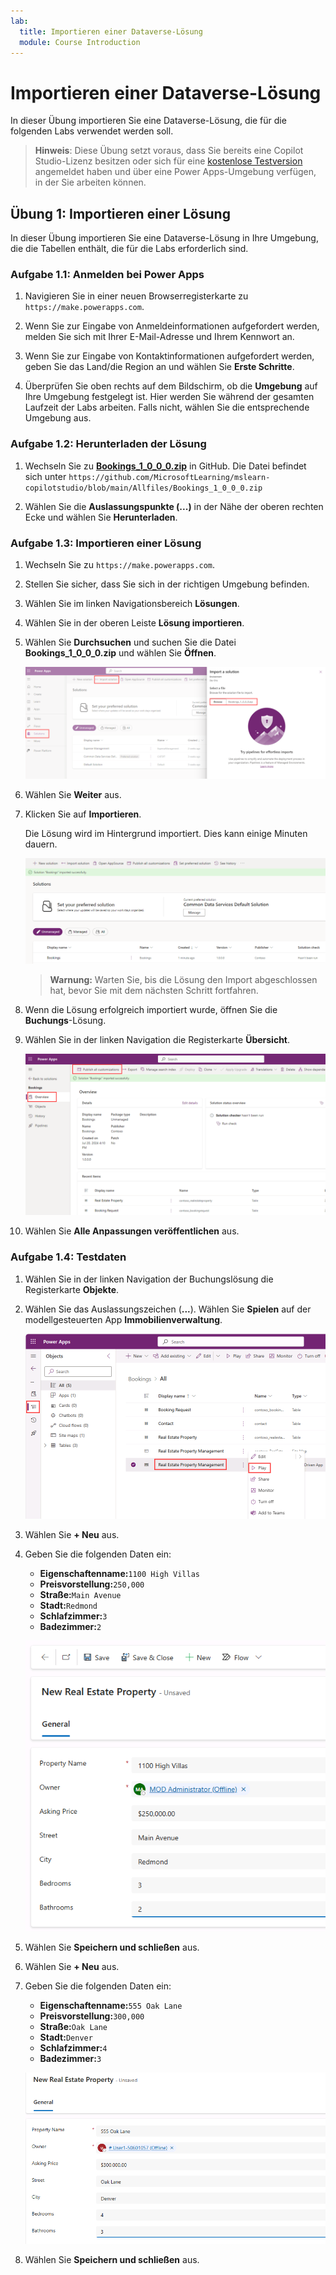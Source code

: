 ```yaml
---
lab:
  title: Importieren einer Dataverse-Lösung
  module: Course Introduction
---
```


# Importieren einer Dataverse-Lösung

In dieser Übung importieren Sie eine Dataverse-Lösung, die für die folgenden Labs verwendet werden soll.

> **Hinweis**: Diese Übung setzt voraus, dass Sie bereits eine Copilot Studio-Lizenz besitzen oder sich für eine [kostenlose Testversion](https://go.microsoft.com/fwlink/p/?linkid=2252605) angemeldet haben und über eine Power Apps-Umgebung verfügen, in der Sie arbeiten können.

## Übung 1: Importieren einer Lösung

In dieser Übung importieren Sie eine Dataverse-Lösung in Ihre Umgebung, die die Tabellen enthält, die für die Labs erforderlich sind.

### Aufgabe 1.1: Anmelden bei Power Apps

1. Navigieren Sie in einer neuen Browserregisterkarte zu `https://make.powerapps.com`.

1. Wenn Sie zur Eingabe von Anmeldeinformationen aufgefordert werden, melden Sie sich mit Ihrer E-Mail-Adresse und Ihrem Kennwort an.

1. Wenn Sie zur Eingabe von Kontaktinformationen aufgefordert werden, geben Sie das Land/die Region an und wählen Sie **Erste Schritte**.

1. Überprüfen Sie oben rechts auf dem Bildschirm, ob die **Umgebung** auf Ihre Umgebung festgelegt ist. Hier werden Sie während der gesamten Laufzeit der Labs arbeiten. Falls nicht, wählen Sie die entsprechende Umgebung aus.

### Aufgabe 1.2: Herunterladen der Lösung

1. Wechseln Sie zu [**Bookings_1_0_0_0.zip**](../../Allfiles/Bookings_1_0_0_0.zip) in GitHub. Die Datei befindet sich unter `https://github.com/MicrosoftLearning/mslearn-copilotstudio/blob/main/Allfiles/Bookings_1_0_0_0.zip`

1. Wählen Sie die **Auslassungspunkte (...)** in der Nähe der oberen rechten Ecke und wählen Sie **Herunterladen**.

### Aufgabe 1.3: Importieren einer Lösung

1. Wechseln Sie zu `https://make.powerapps.com`.

1. Stellen Sie sicher, dass Sie sich in der richtigen Umgebung befinden.

1. Wählen Sie im linken Navigationsbereich **Lösungen**.

1. Wählen Sie in der oberen Leiste **Lösung importieren**.

1. Wählen Sie **Durchsuchen** und suchen Sie die Datei **Bookings_1_0_0_0.zip** und wählen Sie **Öffnen**.

    ![Lösung zum Importieren.](../media/solution-to-import.png)

1. Wählen Sie **Weiter** aus.

1. Klicken Sie auf **Importieren**.

    Die Lösung wird im Hintergrund importiert. Dies kann einige Minuten dauern.

    ![Lösung importiert.](../media/solution-imported.png)

    > **Warnung:** Warten Sie, bis die Lösung den Import abgeschlossen hat, bevor Sie mit dem nächsten Schritt fortfahren.

1. Wenn die Lösung erfolgreich importiert wurde, öffnen Sie die **Buchungs**-Lösung.

1. Wählen Sie in der linken Navigation die Registerkarte **Übersicht**.

    ![Übersichtsregisterkarte der Lösung.](../media/solution-overview.png)

1. Wählen Sie **Alle Anpassungen veröffentlichen** aus.

### Aufgabe 1.4: Testdaten

1. Wählen Sie in der linken Navigation der Buchungslösung die Registerkarte **Objekte**.

1. Wählen Sie das Auslassungszeichen (**...**). Wählen Sie **Spielen** auf der modellgesteuerten App **Immobilienverwaltung**.

    ![Übersicht.](../media/play-app.png)

1. Wählen Sie **+ Neu** aus.

1. Geben Sie die folgenden Daten ein:

    - **Eigenschaftenname:**`1100 High Villas`
    - **Preisvorstellung:**`250,000`
    - **Straße:**`Main Avenue`
    - **Stadt:**`Redmond`
    - **Schlafzimmer:**`3`
    - **Badezimmer:**`2`

    ![Übersicht.](../media/add-record.png)

1. Wählen Sie **Speichern und schließen** aus.

1. Wählen Sie **+ Neu** aus.

1. Geben Sie die folgenden Daten ein:

    - **Eigenschaftenname:**`555 Oak Lane`
    - **Preisvorstellung:**`300,000`
    - **Straße:**`Oak Lane`
    - **Stadt:**`Denver`
    - **Schlafzimmer:**`4`
    - **Badezimmer:**`3`

    ![Übersicht.](../media/add-record2.png)

1. Wählen Sie **Speichern und schließen** aus.
